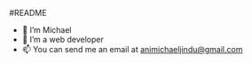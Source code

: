 #README

- 👋 I’m Michael
- 👀 I’m a web developer
- 📫 You can send me an email at animichaeljindu@gmail.com



